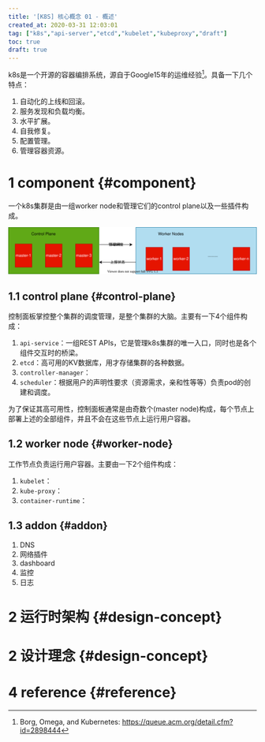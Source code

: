 ```yaml
---
title: '[K8S] 核心概念 01 - 概述'
created_at: 2020-03-31 12:03:01
tag: ["k8s","api-server","etcd","kubelet","kubeproxy","draft"]
toc: true
draft: true
---
```


k8s是一个开源的容器编排系统，源自于Google15年的运维经验[^borg]。具备一下几个特点：
1. 自动化的上线和回滚。
2. 服务发现和负载均衡。
3. 水平扩展。
4. 自我修复。
5. 配置管理。
6. 管理容器资源。

# 1 component {#component}

一个k8s集群是由一组worker node和管理它们的control plane以及一些插件构成。

![k8s组件图](k8s-component.svg)

## 1.1 control plane {#control-plane}

控制面板掌控整个集群的调度管理，是整个集群的大脑。主要有一下4个组件构成：
1. `api-service`：一组REST APIs，它是管理k8s集群的唯一入口，同时也是各个组件交互时的桥梁。
2. `etcd`：高可用的KV数据库，用才存储集群的各种数据。
3. `controller-manager`：
4. `scheduler`：根据用户的声明性要求（资源需求，亲和性等等）负责pod的创建和调度。

为了保证其高可用性，控制面板通常是由奇数个(master node)构成，每个节点上部署上述的全部组件，并且不会在这些节点上运行用户容器。

## 1.2 worker node {#worker-node}

工作节点负责运行用户容器。主要由一下2个组件构成：

1. `kubelet`：
2. `kube-proxy`：
3. `container-runtime`：

## 1.3 addon {#addon} 

1. DNS
2. 网络插件
3. dashboard
4. 监控
5. 日志


# 2 运行时架构 {#design-concept}

# 2 设计理念 {#design-concept}





# 4 reference {#reference}

[^borg]:Borg, Omega, and Kubernetes: <https://queue.acm.org/detail.cfm?id=2898444>
